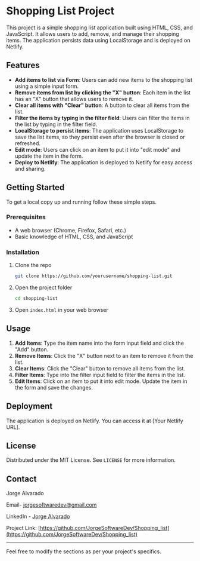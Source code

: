 # Shopping List Project

This project is a simple shopping list application built using HTML, CSS, and JavaScript. It allows users to add, remove, and manage their shopping items. The application persists data using LocalStorage and is deployed on Netlify.

## Features

- **Add items to list via Form**: Users can add new items to the shopping list using a simple input form.
- **Remove items from list by clicking the "X" button**: Each item in the list has an "X" button that allows users to remove it.
- **Clear all items with "Clear" button**: A button to clear all items from the list.
- **Filter the items by typing in the filter field**: Users can filter the items in the list by typing in the filter field.
- **LocalStorage to persist items**: The application uses LocalStorage to save the list items, so they persist even after the browser is closed or refreshed.
- **Edit mode**: Users can click on an item to put it into "edit mode" and update the item in the form.
- **Deploy to Netlify**: The application is deployed to Netlify for easy access and sharing.

## Getting Started

To get a local copy up and running follow these simple steps.

### Prerequisites

- A web browser (Chrome, Firefox, Safari, etc.)
- Basic knowledge of HTML, CSS, and JavaScript

### Installation

1. Clone the repo

   ```sh
   git clone https://github.com/yourusername/shopping-list.git
   ```

2. Open the project folder

   ```sh
   cd shopping-list
   ```

3. Open `index.html` in your web browser

## Usage

1. **Add Items**: Type the item name into the form input field and click the "Add" button.
2. **Remove Items**: Click the "X" button next to an item to remove it from the list.
3. **Clear Items**: Click the "Clear" button to remove all items from the list.
4. **Filter Items**: Type into the filter input field to filter the items in the list.
5. **Edit Items**: Click on an item to put it into edit mode. Update the item in the form and save the changes.

## Deployment

The application is deployed on Netlify. You can access it at [Your Netlify URL].

## License

Distributed under the MIT License. See `LICENSE` for more information.

## Contact

Jorge Alvarado

Email- [jorgesoftwaredev@gmail.com](mailto:jorgesoftwaredev@gmail.com)

LinkedIn - [Jorge Alvarado](https://www.linkedin.com/in/jorgesoftwardev/)

Project Link: [https://github.com/JorgeSoftwareDev/Shopping_list](https://github.com/JorgeSoftwareDev/Shopping_list)

---

Feel free to modify the sections as per your project's specifics.
